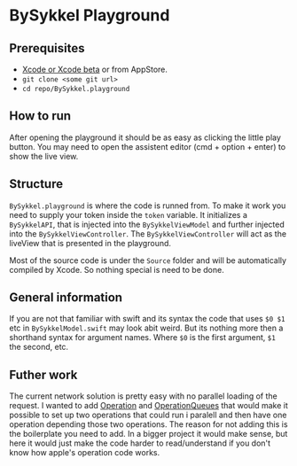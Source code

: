 # BySykkel Playground

## Prerequisites 
- [Xcode or Xcode beta](https://developer.apple.com/download/) or from AppStore.
- `git clone <some git url>`
- `cd repo/BySykkel.playground`

## How to run
After opening the playground it should be as easy as clicking the little play button.
You may need to open the assistent editor (cmd + option + enter) to show the live view.

## Structure
`BySykkel.playground` is where the code is runned from. To make it work you need to supply your token inside the `token` variable.
It initializes a `BySykkelAPI`, that is injected into the `BySykkelViewModel` and further injected into the `BySykkelViewController`.
The `BySykkelViewController` will act as the liveView that is presented in the playground.

Most of the source code is under the `Source` folder and will be automatically compiled by Xcode. So nothing special is need to be done.

## General information
If you are not that familiar with swift and its syntax the code that uses `$0 $1` etc in `BySykkelModel.swift` may look abit weird.
But its nothing more then a shorthand syntax for argument names. Where `$0` is the first argument, `$1` the second, etc.

## Futher work
The current network solution is pretty easy with no parallel loading of the request. I wanted to add [Operation](https://developer.apple.com/documentation/foundation/operation) and [OperationQueues](https://developer.apple.com/documentation/foundation/operationqueue) that  would make it possible to set up two operations that could run i paralell and then have one operation depending those two operations. The reason for not adding this is the boilerplate you need to add. In a bigger project it would make sense, but here it would just make the code harder to read/understand if you don't know how apple's 
operation code works.

